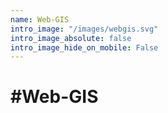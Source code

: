 ```yaml
---
name: Web-GIS
intro_image: "/images/webgis.svg"
intro_image_absolute: false
intro_image_hide_on_mobile: False
---
```

# #Web-GIS
